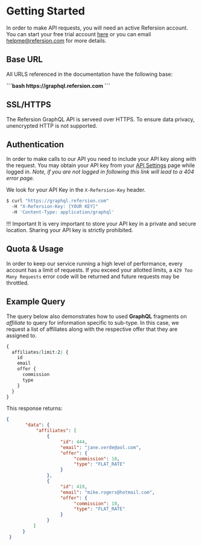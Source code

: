 # Getting Started

In order to make API requests, you will need an active Refersion account.  You can start your free trial account [here](https://www.refersion.com/signup) or you can email [helpme@refersion.com](mailto:helmpe@refersion.com) for more details. 

## Base URL

All URLS referenced in the documentation have the following base:

<b>
```bash
https://graphql.refersion.com
```
</b>

## SSL/HTTPS

The Refersion GraphQL API is serveed over HTTPS.  To ensure data privacy, unencrypted HTTP is not supported.

## Authentication

In order to make calls to our API you need to include your API key along with the request.  You may obtain your API key from your [API Settings](https://www.refersion.com/settings) page while logged in.  *Note, if you are not logged in following this link will lead to a 404 error page.*

We look for your API Key in the `X-Refersion-Key` header.

```bash
$ curl "https://graphql.refersion.com"
  -H "X-Refersion-Key: [YOUR KEY]"
  -H 'Content-Type: application/graphql'
```

!!! Important
    It is very important to store your API key in a private and secure location. Sharing your API key is strictly prohibited.

## Quota & Usage

In order to keep our service running a high level of performance, every account has a limit of requests. If you exceed your allotted limits, a `429 Too Many Requests` error code will be returned and future requests may be throttled.

## Example Query

The query below also demonstrates how to used **GraphQL** fragments on *affiliate* to query for information specific to sub-type.  In this case, we request a list of affiliates along with the respective offer that they are assigned to.  

```scss
{
  affiliates(limit:2) {
    id
    email
    offer {
      commission
      type
    }
  }
}
```

This response returns:

```json
{
       "data": {
           "affiliates": [
               {
                    "id": 444,
                    "email": "jane.verde@aol.com",
                    "offer": {
                         "commission": 10,
                         "type": "FLAT_RATE"
                    }
               },
               {
                    "id": 419,
                    "email": "mike.rogers@hotmail.com",
                    "offer": {
                         "commission": 10,
                         "type": "FLAT_RATE"
                    }
               }
          ]
      }
 }
```
 
